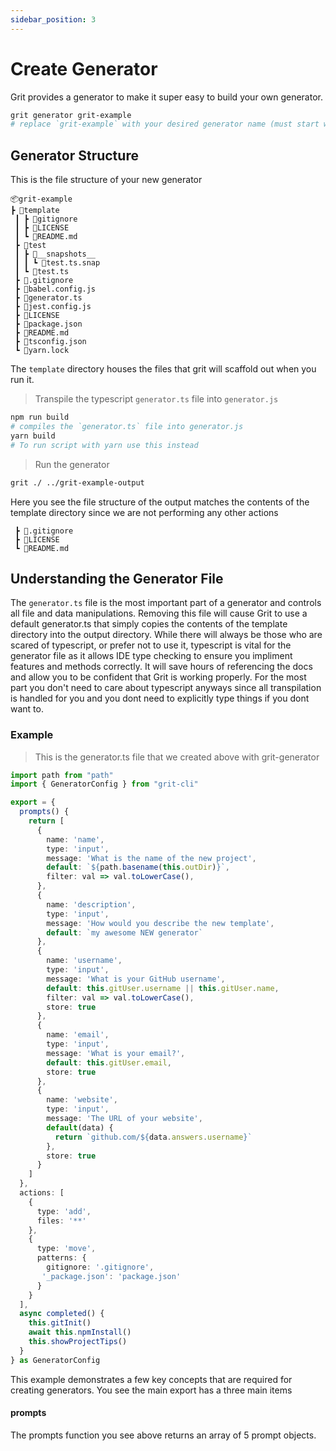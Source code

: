 ```yaml
---
sidebar_position: 3
---
```


# Create Generator

Grit provides a generator to make it super easy to build your own generator. 

```bash
grit generator grit-example
# replace `grit-example` with your desired generator name (must start with `grit-`)
```

## Generator Structure

This is the file structure of your new generator

```
📦grit-example
┣ 📂template
 ┃ ┣ 📜gitignore
 ┃ ┣ 📜LICENSE
 ┃ ┗ 📜README.md
 ┣ 📂test
 ┃ ┣ 📂__snapshots__
 ┃ ┃ ┗ 📜test.ts.snap
 ┃ ┗ 📜test.ts
 ┣ 📜.gitignore
 ┣ 📜babel.config.js
 ┣ 📜generator.ts
 ┣ 📜jest.config.js
 ┣ 📜LICENSE
 ┣ 📜package.json
 ┣ 📜README.md
 ┣ 📜tsconfig.json
 ┗ 📜yarn.lock
 ```

The `template` directory houses the files that grit will scaffold out when you run it.

> Transpile the typescript `generator.ts` file into `generator.js`

```bash
npm run build
# compiles the `generator.ts` file into generator.js
yarn build
# To run script with yarn use this instead
```

> Run the generator

```bash
grit ./ ../grit-example-output
```

Here you see the file structure of the output matches the contents of the template directory since we are not performing any other actions

```
 ┣ 📜.gitignore
 ┣ 📜LICENSE
 ┗ 📜README.md
 ```

## Understanding the Generator File

The `generator.ts` file is the most important part of a generator and controls all file and data manipulations. Removing this file will cause Grit to use a default generator.ts that simply copies the contents of the template directory into the output directory. While there will always be those who are scared of typescript, or prefer not to use it, typescript is vital for the generator file as it allows IDE type checking to ensure you impliment features and methods correctly. It will save hours of referencing the docs and allow you to be confident that Grit is working properly. For the most part you don't need to care about typescript anyways since all transpilation is handled for you and you dont need to explicitly type things if you dont want to.

### Example 

> This is the generator.ts file that we created above with grit-generator

```typescript
import path from "path"
import { GeneratorConfig } from "grit-cli"

export = {
  prompts() {
    return [
      {
        name: 'name',
        type: 'input',
        message: 'What is the name of the new project',
        default: `${path.basename(this.outDir)}`,
        filter: val => val.toLowerCase(),
      },
      {
        name: 'description',
        type: 'input',
        message: 'How would you describe the new template',
        default: `my awesome NEW generator`
      },
      {
        name: 'username',
        type: 'input',
        message: 'What is your GitHub username',
        default: this.gitUser.username || this.gitUser.name,
        filter: val => val.toLowerCase(),
        store: true
      },
      {
        name: 'email',
        type: 'input',
        message: 'What is your email?',
        default: this.gitUser.email,
        store: true
      },
      {
        name: 'website',
        type: 'input',
        message: 'The URL of your website',
        default(data) {
          return `github.com/${data.answers.username}`
        },
        store: true
      }
    ]
  },
  actions: [
    {
      type: 'add',
      files: '**'
    },
    {
      type: 'move',
      patterns: {
        gitignore: '.gitignore',
       '_package.json': 'package.json'
      }
    }
  ],
  async completed() {
    this.gitInit()
    await this.npmInstall()
    this.showProjectTips()
  }
} as GeneratorConfig
```

This example demonstrates a few key concepts that are required for creating generators. You see the main export has a three main items 

#### prompts



The prompts function you see above returns an array of 5 prompt objects. 